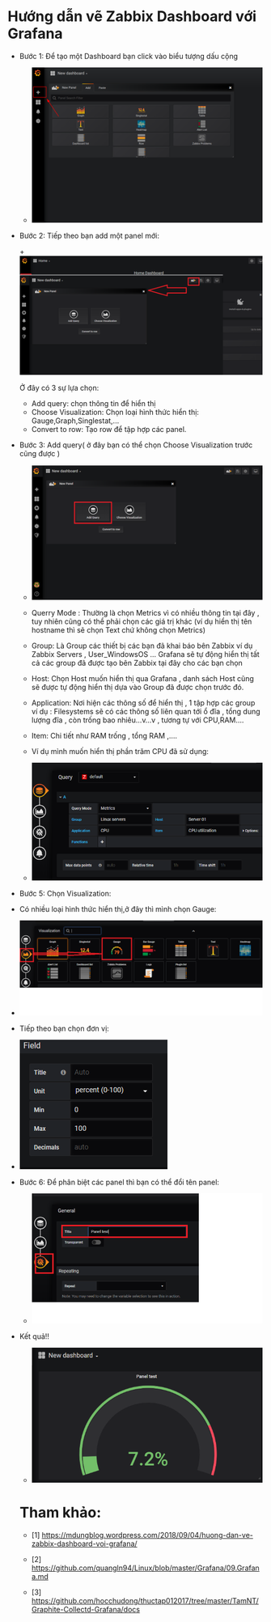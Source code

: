 # Hướng dẫn vẽ Zabbix Dashboard với Grafana

- Bước 1: Để tạo một Dashboard bạn click vào biểu tượng dấu cộng
  
  + ![]( /image/daa.png)
  
- Bước 2: Tiếp theo bạn add một panel mới:

  +![]( /image/da2.png)

  Ở đây có 3 sự lựa chọn:
  
  + Add query: chọn thông tin để hiển thị
  + Choose Visualization: Chọn loại hình thức hiển thị: Gauge,Graph,Singlestat,...
  + Convert to row: Tạo row để tập hợp các panel.

- Bước 3: Add query( ở đây bạn có thể  chọn Choose Visualization trước cũng được ) 

  + ![]( /image/da3.png)

  + Querry Mode : Thường là chọn Metrics vì có nhiều thông tin tại đây , tuy nhiên cũng có thể phải chọn các giá trị khác (ví dụ hiển thị tên hostname thì sẽ 
  chọn Text chứ không chọn Metrics)  
  
  + Group: Là Group các thiết bị các bạn đã khai báo bên Zabbix ví dụ Zabbix Servers , User_WindowsOS … Grafana sẽ tự động hiển thị tất cả các group đã được tạo 
  bên Zabbix tại đây cho các bạn chọn
  
  + Host: Chọn Host muốn hiển thị qua Grafana , danh sách Host cũng sẽ được tự động hiển thị dựa vào Group đã được chọn trước đó.
  
  + Application: Nơi hiện các thông số để hiển thị , 1 tập hợp các group ví dụ : Filesystems sẽ có các thông số liên quan tới ổ đĩa , tổng dung lượng đĩa , còn 
  trống bao nhiêu…v…v  , tương tự với CPU,RAM….
  
  + Item: Chi tiết như RAM trống , tổng RAM ,…. 
  
  + Ví dụ mình muốn hiển thị phần trăm CPU đã sử dụng:
  
  + ![]( /image/da4.PNG)
  
 - Bước 5: Chọn Visualization:

  + Có nhiều loại hình thức hiển thị,ở đây thì mình chọn Gauge:

  + ![]( /image/da6.png)

  + Tiếp theo bạn chọn đơn vị:

  + ![]( /image/da7.PNG)

- Bước 6: Để phân biệt các panel thì bạn có thể đổi tên panel:

  + ![]( /image/da8.png)

- Kết quả!!

  + ![]( /image/da9.PNG)  
  
  # Tham khảo:
  
  - [1] https://mdungblog.wordpress.com/2018/09/04/huong-dan-ve-zabbix-dashboard-voi-grafana/
  
  - [2] https://github.com/quangln94/Linux/blob/master/Grafana/09.Grafana.md
  
  - [3] https://github.com/hocchudong/thuctap012017/tree/master/TamNT/Graphite-Collectd-Grafana/docs
